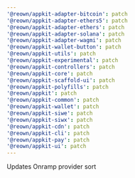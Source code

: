 ```yaml
---
'@reown/appkit-adapter-bitcoin': patch
'@reown/appkit-adapter-ethers5': patch
'@reown/appkit-adapter-ethers': patch
'@reown/appkit-adapter-solana': patch
'@reown/appkit-adapter-wagmi': patch
'@reown/appkit-wallet-button': patch
'@reown/appkit-utils': patch
'@reown/appkit-experimental': patch
'@reown/appkit-controllers': patch
'@reown/appkit-core': patch
'@reown/appkit-scaffold-ui': patch
'@reown/appkit-polyfills': patch
'@reown/appkit': patch
'@reown/appkit-common': patch
'@reown/appkit-wallet': patch
'@reown/appkit-siwe': patch
'@reown/appkit-siwx': patch
'@reown/appkit-cdn': patch
'@reown/appkit-cli': patch
'@reown/appkit-pay': patch
'@reown/appkit-ui': patch
---
```


Updates Onramp provider sort
